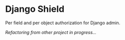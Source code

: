# Django Shield

Per field and per object authorization for Django admin.

*Refactoring from other project in progress...*
